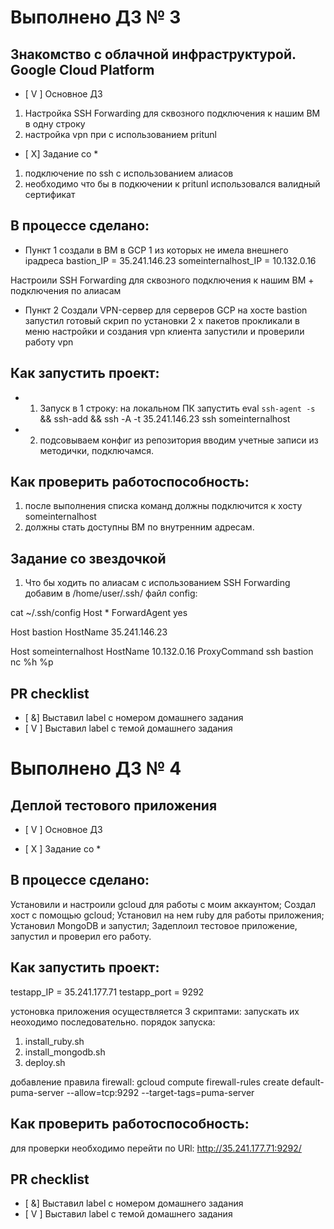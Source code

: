 # Выполнено ДЗ № 3
## Знакомство с облачной инфраструктурой. Google Cloud Platform

 - [ V ] Основное ДЗ
1. Настройка SSH Forwarding для сквозного
подключения к нашим ВМ в одну строку
2. настройка vpn при с использованием pritunl

 - [ Х] Задание со *
1. подключение по ssh с использованием алиасов 
2. необходимо что бы в подкючении к pritunl использовался валидный сертификат 

## В процессе сделано:
 - Пункт 1
создали в ВМ в GCP 1 из которых не имела внешнего ipадреса
bastion_IP = 35.241.146.23
someinternalhost_IP = 10.132.0.16

Настроили SSH Forwarding для сквозного
подключения к нашим ВМ + подключения по алиасам
 
 - Пункт 2
Создали VPN-сервер для серверов GCP
на хосте bastion запустил готовый скрип по установки 2 х пакетов
прокликали в меню настройки и создания vpn клиента
запустили и проверили работу vpn

## Как запустить проект:
 -  1. Запуск в 1 строку:  на локальном ПК запустить eval `ssh-agent -s` && ssh-add && ssh -А -t 35.241.146.23 ssh someinternalhost
 -  2. подсовываем конфиг из репозитория вводим учетные записи из методички, подключамся.  
## Как проверить работоспособность:
1. после выполнения списка команд должны подключится к хосту someinternalhost
2. должны стать доступны ВМ по внутренним адресам. 

## Задание со звездочкой
1. Что бы ходить по алиасам с использованием SSH Forwarding  добавим в /home/user/.ssh/
файл config:

cat ~/.ssh/config
Host *
FоrwardAgent yes

Host bastion
HоstName 35.241.146.23

Host someinternalhost
HostName 10.132.0.16
ProxyCommand ssh bastion nc %h %p

## PR checklist
 - [ &] Выставил label с номером домашнего задания
 - [ V ] Выставил label с темой домашнего задания

# Выполнено ДЗ № 4

## Деплой тестового приложения

 - [ V ] Основное ДЗ

 - [ X  ] Задание со *

## В процессе сделано:
Установили и настроили gcloud для работы с моим аккаунтом;
Создал хост с помощью gcloud;
Установил на нем ruby для работы приложения;
Установил MongoDB и запустил;
Задеплоил тестовое приложение, запустил и проверил его
работу.

## Как запустить проект:
testapp_IP = 35.241.177.71
testapp_port = 9292
 
устоновка приложения осуществляется 3 скриптами:
запускать их неоходимо последовательно.
порядок запуска:
1. install_ruby.sh
2. install_mongodb.sh
3. deploy.sh 

добавление правила firewall:
gcloud compute firewall-rules create default-puma-server --allow=tcp:9292 --target-tags=puma-server
## Как проверить работоспособность:
для проверки необходимо перейти по URl:
http://35.241.177.71:9292/

## PR checklist
 - [ &] Выставил label с номером домашнего задания
 - [ V ] Выставил label с темой домашнего задания

